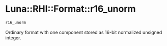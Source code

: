 # Luna::RHI::Format::r16_unorm

```c++
r16_unorm
```

Ordinary format with one component stored as 16-bit normalized unsigned integer. 

